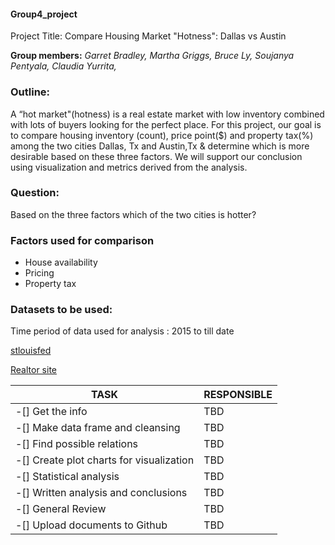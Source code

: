 #### Group4_project

Project Title: Compare Housing Market "Hotness": Dallas vs Austin

**Group members:**
*Garret Bradley,*
*Martha Griggs,*
*Bruce Ly,*
*Soujanya Pentyala,*
*Claudia Yurrita,*

### Outline:

A “hot market"(hotness) is a real estate market with low inventory combined with lots of buyers looking for the perfect place.
For this project, our goal is to compare housing inventory (count), price point($) and property tax(%) among the two cities Dallas, Tx and Austin,Tx & determine which is more desirable based on these three factors. We will support our conclusion using visualization and metrics derived from the analysis.

### Question:
Based on the three factors which of the two cities is hotter?

### Factors used for comparison
* House availability
* Pricing
* Property tax

### Datasets to be used:
Time period of data used for analysis :  2015 to till date

<a href="https://fred.stlouisfed.org/categories/" target="_blank">stlouisfed</a>

<a href="https://www.realtor.com/research/data/" target="_blank">Realtor site</a>


|TASK |RESPONSIBLE|
------|------|
| -[] Get the info                          | TBD|
| -[] Make data frame and cleansing         | TBD|
| -[] Find possible relations               | TBD|
| -[] Create plot charts for visualization  | TBD|
| -[] Statistical analysis                  | TBD|
| -[] Written analysis and conclusions      | TBD|
| -[] General Review                        | TBD|
| -[] Upload documents to Github            | TBD|
